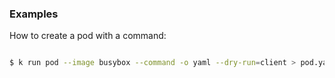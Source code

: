 ### Examples

How to create a pod with a command:
```bash

$ k run pod --image busybox --command -o yaml --dry-run=client > pod.yaml -- sh -c 'sleep 1d'

```

